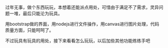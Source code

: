 过年无事，做个东西玩玩，本想着还能派点用处，可惜由于满足不了需求，灵异问题一堆，最后只能沦为玩具。

用bootstrap做的界面，用nodejs进行文件操作，用canvas进行图片处理，代码质量方面，只能呵呵了。

不过玩具有玩具的用处，接下来看看怎么玩玩，以后加些其他功能练练手吧